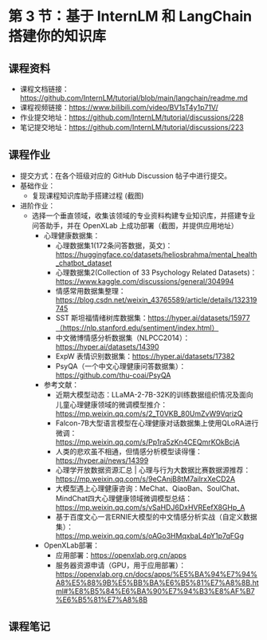 # 第 3 节：基于 InternLM 和 LangChain 搭建你的知识库

## 课程资料
- 课程文档链接：https://github.com/InternLM/tutorial/blob/main/langchain/readme.md
- 课程视频链接：https://www.bilibili.com/video/BV1sT4y1p71V/
- 作业提交地址：https://github.com/InternLM/tutorial/discussions/228
- 笔记提交地址：https://github.com/InternLM/tutorial/discussions/223

## 课程作业
- 提交方式：在各个班级对应的 GitHub Discussion 帖子中进行提交。
- 基础作业：
  - 复现课程知识库助手搭建过程 (截图)
- 进阶作业：
  - 选择一个垂直领域，收集该领域的专业资料构建专业知识库，并搭建专业问答助手，并在 OpenXLab 上成功部署（截图，并提供应用地址）
    - 心理健康数据集：
      - 心理数据集1(172条问答数据，英文)：https://huggingface.co/datasets/heliosbrahma/mental_health_chatbot_dataset
      - 心理数据集2(Collection of 33 Psychology Related Datasets)：https://www.kaggle.com/discussions/general/304994
      - 情感常用数据集整理：https://blog.csdn.net/weixin_43765589/article/details/132319745
      - SST 斯坦福情绪树库数据集：https://hyper.ai/datasets/15977（https://nlp.stanford.edu/sentiment/index.html）
      - 中文微博情感分析数据集（NLPCC2014）：https://hyper.ai/datasets/14390
      - ExpW 表情识别数据集：https://hyper.ai/datasets/17382
      - PsyQA（一个中文心理健康问答数据集）：https://github.com/thu-coai/PsyQA
    - 参考文献：
      - 近期大模型动态：LLaMA-2-7B-32K的训练数据组织情况及面向儿童心理健康领域的微调模型推介：https://mp.weixin.qq.com/s/2_T0VKB_80UmZvW9VqrizQ
      - Falcon-7B大型语言模型在心理健康对话数据集上使用QLoRA进行微调：https://mp.weixin.qq.com/s/Pp1ra5zKn4CEQmrKOkBcjA
      - 人类的悲欢虽不相通，但情感分析模型读得懂：https://hyper.ai/news/14399
      - 心理学开放数据资源汇总 | 心理与行为大数据比赛数据源推荐：https://mp.weixin.qq.com/s/9eCAnjB8tM7ailrxXeCD2A
      - 大模型遇上心理健康咨询：MeChat、QiaoBan、SoulChat、MindChat四大心理健康领域微调模型总结：https://mp.weixin.qq.com/s/vSaHDJ6DxHVREefX8GHp_A
      - 基于百度文心一言ERNIE大模型的中文情感分析实战（自定义数据集）：https://mp.weixin.qq.com/s/oAGo3HMqxbaL4pY1p7qFGg
    - OpenXLab部署：
      - 应用部署：https://openxlab.org.cn/apps
      - 服务器资源申请（GPU，用于应用部署）：https://openxlab.org.cn/docs/apps/%E5%BA%94%E7%94%A8%E5%88%9B%E5%BB%BA%E6%B5%81%E7%A8%8B.html#%E8%B5%84%E6%BA%90%E7%94%B3%E8%AF%B7%E6%B5%81%E7%A8%8B

## 课程笔记
